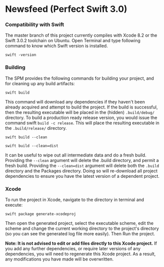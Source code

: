 # Newsfeed (Perfect Swift 3.0)

### Compatibility with Swift
The master branch of this project currently compiles with Xcode 8.2 or the Swift 3.0.2 toolchain on Ubuntu.
Open Terminal and type following command to know which Swift version is installed.
```
swift -version
```


### Building
The SPM provides the following commands for building your project, and for cleaning up any build artifacts:
```
swift build
```
This command will download any dependencies if they haven't been already acquired and attempt to build the project. If the build is successful, then the resulting executable will be placed in the (hidden) ```.build/debug/``` directory. To build a production ready release version, you would issue the command swift ```build -c release```. This will place the resulting executable in the ```.build/release/``` directory.
```
swift build --clean
```
```
swift build --clean=dist
```
It can be useful to wipe out all intermediate data and do a fresh build. Providing the ```--clean``` argument will delete the .build directory, and permit a fresh build. Providing the ```--clean=dist``` argument will delete both the ```.build``` directory and the Packages directory. Doing so will re-download all project dependencies to ensure you have the latest version of a dependent project.

### Xcode

To run the project in Xcode, navigate to the directory in terminal and execute:

```
swift package generate-xcodeproj
```

Then open the generated project, select the executable scheme, edit the scheme and change the current working directory to the project's directory (so you can see the generated log file more easily). Then Run the project.

**Note: It is not advised to edit or add files directly to this Xcode project.** If you add any further dependencies, or require later versions of any dependencies, you will need to regenerate this Xcode project. As a result, any modifications you have made will be overwritten.
